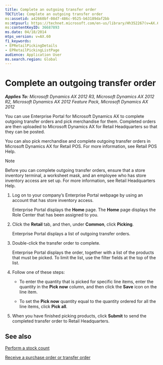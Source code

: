 ```yaml
---
title: Complete an outgoing transfer order
TOCTitle: Complete an outgoing transfer order
ms:assetid: a42660bf-08d7-486c-9525-b63189daf2bb
ms:mtpsurl: https://technet.microsoft.com/en-us/library/Hh352267(v=AX.60)
ms:contentKeyID: 36687893
ms.date: 04/18/2014
mtps_version: v=AX.60
f1_keywords:
- EPRetailPickingDetails
- EPRetailPickingListPage
audience: Application User
ms.search.region: Global
---
```


# Complete an outgoing transfer order 


_**Applies To:** Microsoft Dynamics AX 2012 R3, Microsoft Dynamics AX 2012 R2, Microsoft Dynamics AX 2012 Feature Pack, Microsoft Dynamics AX 2012_

You can use Enterprise Portal for Microsoft Dynamics AX to complete outgoing transfer orders and pick merchandise for them. Completed orders are then uploaded to Microsoft Dynamics AX for Retail Headquarters so that they can be posted.

You can also pick merchandise and complete outgoing transfer orders in Microsoft Dynamics AX for Retail POS. For more information, see Retail POS Help.


> [!NOTE]
> <P>Before you can complete outgoing transfer orders, ensure that a store inventory terminal, a worksheet mask, and an employee who has store inventory access are set up. For more information, see Retail Headquarters Help.</P>



1.  Log on to your company’s Enterprise Portal webpage by using an account that has store inventory access.
    
    Enterprise Portal displays the **Home** page. The **Home** page displays the Role Center that has been assigned to you.

2.  Click the **Retail** tab, and then, under **Common**, click **Picking**.
    
    Enterprise Portal displays a list of outgoing transfer orders.

3.  Double-click the transfer order to complete.
    
    Enterprise Portal displays the order, together with a list of the products that must be picked. To limit the list, use the filter fields at the top of the list.

4.  Follow one of these steps:
    
      - To enter the quantity that is picked for specific line items, enter the quantity in the **Pick now** column, and then click the **Save** icon on the line item.
    
      - To set the **Pick now** quantity equal to the quantity ordered for all the line items, click **Pick all**.

5.  When you have finished picking products, click **Submit** to send the completed transfer order to Retail Headquarters.

## See also

[Perform a stock count](perform-a-stock-count.md)

[Receive a purchase order or transfer order](receive-a-purchase-order-or-transfer-order.md)

  



